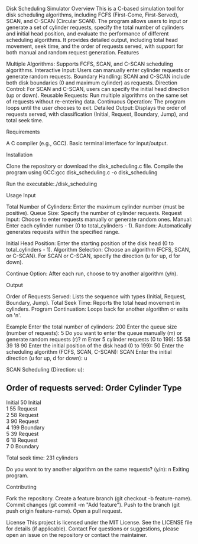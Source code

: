 Disk Scheduling Simulator
Overview
This is a C-based simulation tool for disk scheduling algorithms, including FCFS (First-Come, First-Served), SCAN, and C-SCAN (Circular SCAN). The program allows users to input or generate a set of cylinder requests, specify the total number of cylinders and initial head position, and evaluate the performance of different scheduling algorithms. It provides detailed output, including total head movement, seek time, and the order of requests served, with support for both manual and random request generation.
Features

Multiple Algorithms: Supports FCFS, SCAN, and C-SCAN scheduling algorithms.
Interactive Input: Users can manually enter cylinder requests or generate random requests.
Boundary Handling: SCAN and C-SCAN include both disk boundaries (0 and maximum cylinder) as requests.
Direction Control: For SCAN and C-SCAN, users can specify the initial head direction (up or down).
Reusable Requests: Run multiple algorithms on the same set of requests without re-entering data.
Continuous Operation: The program loops until the user chooses to exit.
Detailed Output: Displays the order of requests served, with classification (Initial, Request, Boundary, Jump), and total seek time.

Requirements

A C compiler (e.g., GCC).
Basic terminal interface for input/output.

Installation

Clone the repository or download the disk_scheduling.c file.
Compile the program using GCC:gcc disk_scheduling.c -o disk_scheduling


Run the executable:./disk_scheduling



Usage
Input

Total Number of Cylinders: Enter the maximum cylinder number (must be positive).
Queue Size: Specify the number of cylinder requests.
Request Input: Choose to enter requests manually or generate random ones.
Manual: Enter each cylinder number (0 to total_cylinders - 1).
Random: Automatically generates requests within the specified range.


Initial Head Position: Enter the starting position of the disk head (0 to total_cylinders - 1).
Algorithm Selection: Choose an algorithm (FCFS, SCAN, or C-SCAN).
For SCAN or C-SCAN, specify the direction (u for up, d for down).


Continue Option: After each run, choose to try another algorithm (y/n).

Output

Order of Requests Served: Lists the sequence with types (Initial, Request, Boundary, Jump).
Total Seek Time: Reports the total head movement in cylinders.
Program Continuation: Loops back for another algorithm or exits on 'n'.

Example
Enter the total number of cylinders: 200
Enter the queue size (number of requests): 5
Do you want to enter the queue manually (m) or generate random requests (r)? m
Enter 5 cylinder requests (0 to 199):
55 58 39 18 90
Enter the initial position of the disk head (0 to 199): 50
Enter the scheduling algorithm (FCFS, SCAN, C-SCAN): SCAN
Enter the initial direction (u for up, d for down): u

SCAN Scheduling (Direction: u):

Order of requests served:
Order        Cylinder     Type        
-------------------------------------
Initial      50           Initial     
1            55           Request     
2            58           Request     
3            90           Request     
4            199          Boundary    
5            39           Request     
6            18           Request     
7            0            Boundary    

Total seek time: 231 cylinders

Do you want to try another algorithm on the same requests? (y/n): n
Exiting program.

Contributing

Fork the repository.
Create a feature branch (git checkout -b feature-name).
Commit changes (git commit -m "Add feature").
Push to the branch (git push origin feature-name).
Open a pull request.

License
This project is licensed under the MIT License. See the LICENSE file for details (if applicable).
Contact
For questions or suggestions, please open an issue on the repository or contact the maintainer.
